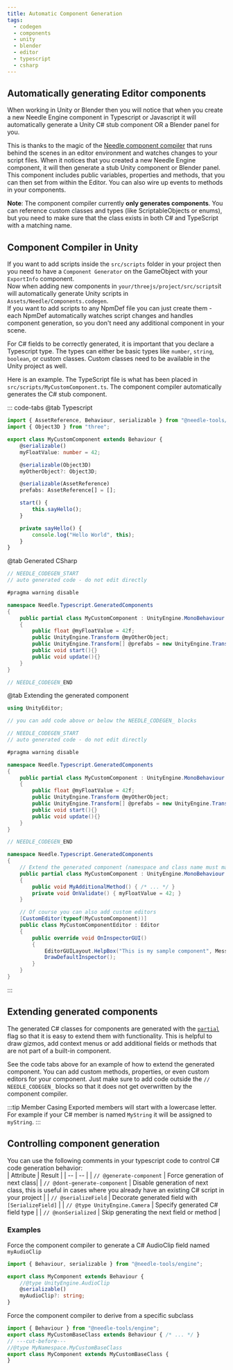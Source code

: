 ```yaml
---
title: Automatic Component Generation
tags:
  - codegen
  - components
  - unity
  - blender
  - editor
  - typescript
  - csharp
---
```


## Automatically generating Editor components

When working in Unity or Blender then you will notice that when you create a new Needle Engine component in Typescript or Javascript it will automatically generate a Unity C# stub component OR a Blender panel for you.  

This is thanks to the magic of the [Needle component compiler](https://www.npmjs.com/package/@needle-tools/needle-component-compiler) that runs behind the scenes in an editor environment and watches changes to your script files. When it notices that you created a new Needle Engine component, it will then generate a stub Unity component or Blender panel. This component includes public variables, properties and methods, that you can then set from within the Editor. You can also wire up events to methods in your components.


**Note**: The component compiler currently **only generates components**. You can reference custom classes and types (like ScriptableObjects or enums), but you need to make sure that the class exists in both C# and TypeScript with a matching name.


## Component Compiler in Unity
If you want to add scripts inside the ``src/scripts`` folder in your project then you need to have a ``Component Generator`` on the GameObject with your ``ExportInfo`` component.  
Now when adding new components in ``your/threejs/project/src/scripts``it will automatically generate Unity scripts in `Assets/Needle/Components.codegen`.  
If you want to add scripts to any NpmDef file you can just create them - each NpmDef automatically watches script changes and handles component generation, so you don't need any additional component in your scene.

For C# fields to be correctly generated, it is important that you declare a Typescript type. The types can either be basic types like `number`, `string`, `boolean`, or custom classes. Custom classes need to be available in the Unity project as well.

Here is an example. The TypeScript file is what has been placed in `src/scripts/MyCustomComponent.ts`. The component compiler automatically generates the C# stub component.

::: code-tabs
@tab Typescript
```ts twoslash
import { AssetReference, Behaviour, serializable } from "@needle-tools/engine";
import { Object3D } from "three";

export class MyCustomComponent extends Behaviour {
    @serializable()
    myFloatValue: number = 42;

    @serializable(Object3D)
    myOtherObject?: Object3D;

    @serializable(AssetReference)
    prefabs: AssetReference[] = [];

    start() {
        this.sayHello();
    }

    private sayHello() {
        console.log("Hello World", this);
    }
}
```
@tab Generated CSharp
```csharp
// NEEDLE_CODEGEN_START
// auto generated code - do not edit directly

#pragma warning disable

namespace Needle.Typescript.GeneratedComponents
{
	public partial class MyCustomComponent : UnityEngine.MonoBehaviour
	{
		public float @myFloatValue = 42f;
		public UnityEngine.Transform @myOtherObject;
		public UnityEngine.Transform[] @prefabs = new UnityEngine.Transform[]{ };
		public void start(){}
		public void update(){}
	}
}

// NEEDLE_CODEGEN_END
```
@tab Extending the generated component
```csharp
using UnityEditor;

// you can add code above or below the NEEDLE_CODEGEN_ blocks

// NEEDLE_CODEGEN_START
// auto generated code - do not edit directly

#pragma warning disable

namespace Needle.Typescript.GeneratedComponents
{
	public partial class MyCustomComponent : UnityEngine.MonoBehaviour
	{
		public float @myFloatValue = 42f;
		public UnityEngine.Transform @myOtherObject;
		public UnityEngine.Transform[] @prefabs = new UnityEngine.Transform[]{ };
		public void start(){}
		public void update(){}
	}
}

// NEEDLE_CODEGEN_END

namespace Needle.Typescript.GeneratedComponents
{
    // Extend the generated component (namespace and class name must match!)
	public partial class MyCustomComponent : UnityEngine.MonoBehaviour
	{
		public void MyAdditionalMethod() { /* ... */ }
		private void OnValidate() { myFloatValue = 42; }
	}

    // Of course you can also add custom editors
	[CustomEditor(typeof(MyCustomComponent))]
	public class MyCustomComponentEditor : Editor
	{
		public override void OnInspectorGUI()
		{
			EditorGUILayout.HelpBox("This is my sample component", MessageType.None);
			DrawDefaultInspector();
		}
	}
}
```
:::

## Extending generated components
The generated C# classes for components are generated with the [`partial`](https://docs.microsoft.com/en-us/dotnet/csharp/programming-guide/classes-and-structs/partial-classes-and-methods) flag so that it is easy to extend them with functionality. This is helpful to draw gizmos, add context menus or add additional fields or methods that are not part of a built-in component.

See the code tabs above for an example of how to extend the generated component. You can add custom methods, properties, or even custom editors for your component. Just make sure to add code outside the `// NEEDLE_CODEGEN_` blocks so that it does not get overwritten by the component compiler.

:::tip Member Casing
Exported members will start with a lowercase letter. For example if your C# member is named ``MyString`` it will be assigned to ``myString``.
:::

## Controlling component generation
You can use the following comments in your typescript code to control C# code generation behavior:  
| Attribute | Result |
| -- | -- |
| `// @generate-component` | Force generation of next class|
| `// @dont-generate-component` | Disable generation of next class, this is useful in cases where you already have an existing C# script in your project |
| `// @serializeField` | Decorate generated field with `[SerializeField]` |
| `// @type UnityEngine.Camera` | Specify generated C# field type |
| `// @nonSerialized` | Skip generating the next field or method |

### Examples

Force the component compiler to generate a C# AudioClip field named `myAudioClip`
```ts twoslash
import { Behaviour, serializable } from "@needle-tools/engine";

export class MyComponent extends Behaviour {
	//@type UnityEngine.AudioClip
	@serializable()
	myAudioClip?: string;
}

```

Force the component compiler to derive from a specific subclass
```ts twoslash
import { Behaviour } from "@needle-tools/engine";
export class MyCustomBaseClass extends Behaviour { /* ... */ }
// ---cut-before---
//@type MyNamespace.MyCustomBaseClass
export class MyComponent extends MyCustomBaseClass {
}
```
